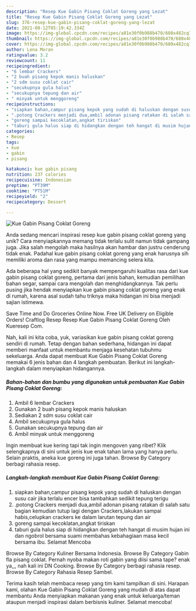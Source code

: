```yaml
---
description: "Resep Kue Gabin Pisang Coklat Goreng yang Lezat"
title: "Resep Kue Gabin Pisang Coklat Goreng yang Lezat"
slug: 376-resep-kue-gabin-pisang-coklat-goreng-yang-lezat
date: 2021-08-12T05:19:42.334Z
image: https://img-global.cpcdn.com/recipes/a81e30f0b988b470/680x482cq70/kue-gabin-pisang-coklat-goreng-foto-resep-utama.jpg
thumbnail: https://img-global.cpcdn.com/recipes/a81e30f0b988b470/680x482cq70/kue-gabin-pisang-coklat-goreng-foto-resep-utama.jpg
cover: https://img-global.cpcdn.com/recipes/a81e30f0b988b470/680x482cq70/kue-gabin-pisang-coklat-goreng-foto-resep-utama.jpg
author: Lena Moran
ratingvalue: 3.2
reviewcount: 11
recipeingredient:
- "6 lembar Crackers"
- "2 buah pisang kepok manis haluskan"
- "2 sdm susu coklat cair"
- "secukupnya gula halus"
- "secukupnya tepung dan air"
- " minyak untuk menggoreng"
recipeinstructions:
- "siapkan bahan,campur pisang kepok yang sudah di haluskan dengan susu cair jika terlalu encer bisa tambahkan sedikit tepung terigu"
- ".potong Crackers menjadi dua,ambil adonan pisang ratakan di salah satu bagian kemudian tutup lagi dengan Crackers,lakukan sampai habis,celupkan crackers ke dalam larutan tepung dan air"
- "goreng sampai kecoklatan,angkat tiriskan"
- "taburi gula halus siap di hidangkan dengan teh hangat di musim hujan ini dan ngobrol bersama suami membahas kebahagiaan masa kecil bersama ibu. Selamat Mencoba"
categories:
- Resep
tags:
- kue
- gabin
- pisang

katakunci: kue gabin pisang 
nutrition: 237 calories
recipecuisine: Indonesian
preptime: "PT39M"
cooktime: "PT51M"
recipeyield: "2"
recipecategory: Dessert

---
```



![Kue Gabin Pisang Coklat Goreng](https://img-global.cpcdn.com/recipes/a81e30f0b988b470/680x482cq70/kue-gabin-pisang-coklat-goreng-foto-resep-utama.jpg)

Anda sedang mencari inspirasi resep kue gabin pisang coklat goreng yang unik? Cara menyiapkannya memang tidak terlalu sulit namun tidak gampang juga. Jika salah mengolah maka hasilnya akan hambar dan justru cenderung tidak enak. Padahal kue gabin pisang coklat goreng yang enak harusnya sih memiliki aroma dan rasa yang mampu memancing selera kita.

Ada beberapa hal yang sedikit banyak mempengaruhi kualitas rasa dari kue gabin pisang coklat goreng, pertama dari jenis bahan, kemudian pemilihan bahan segar, sampai cara mengolah dan menghidangkannya. Tak perlu pusing jika hendak menyiapkan kue gabin pisang coklat goreng yang enak di rumah, karena asal sudah tahu triknya maka hidangan ini bisa menjadi sajian istimewa.

Save Time and Do Groceries Online Now. Free UK Delivery on Eligible Orders! Craftlog Resep Resep Kue Gabin Pisang Coklat Goreng Oleh Kueresep Com.


Nah, kali ini kita coba, yuk, variasikan kue gabin pisang coklat goreng sendiri di rumah. Tetap dengan bahan sederhana, hidangan ini dapat memberi manfaat untuk membantu menjaga kesehatan tubuhmu sekeluarga. Anda dapat membuat Kue Gabin Pisang Coklat Goreng memakai 6 jenis bahan dan 4 langkah pembuatan. Berikut ini langkah-langkah dalam menyiapkan hidangannya.

<!--inarticleads1-->

##### Bahan-bahan dan bumbu yang digunakan untuk pembuatan Kue Gabin Pisang Coklat Goreng:

1. Ambil 6 lembar Crackers
1. Gunakan 2 buah pisang kepok manis haluskan
1. Sediakan 2 sdm susu coklat cair
1. Ambil secukupnya gula halus
1. Gunakan secukupnya tepung dan air
1. Ambil  minyak untuk menggoreng


Ingin membuat kue kering tapi tak ingin mengoven yang ribet? Klik selengkapnya di sini untuk jenis kue enak tahan lama yang hanya perlu. Selain praktis, aneka kue goreng ini juga tahan. Browse By Category berbagi rahasia resep. 

<!--inarticleads2-->

##### Langkah-langkah membuat Kue Gabin Pisang Coklat Goreng:

1. siapkan bahan,campur pisang kepok yang sudah di haluskan dengan susu cair jika terlalu encer bisa tambahkan sedikit tepung terigu
1. .potong Crackers menjadi dua,ambil adonan pisang ratakan di salah satu bagian kemudian tutup lagi dengan Crackers,lakukan sampai habis,celupkan crackers ke dalam larutan tepung dan air
1. goreng sampai kecoklatan,angkat tiriskan
1. taburi gula halus siap di hidangkan dengan teh hangat di musim hujan ini dan ngobrol bersama suami membahas kebahagiaan masa kecil bersama ibu. Selamat Mencoba


Browse By Category Kuliner Bersama Indonesia. Browse By Category Gabin fla pisang coklat. Pernah nyoba makan roti gabin yang diisi sama tape? enak ya,,, nah kali ini DN Cooking. Browse By Category berbagi rahasia resep. Browse By Category Rahasia Resep Sambel. 

Terima kasih telah membaca resep yang tim kami tampilkan di sini. Harapan kami, olahan Kue Gabin Pisang Coklat Goreng yang mudah di atas dapat membantu Anda menyiapkan makanan yang enak untuk keluarga/teman ataupun menjadi inspirasi dalam berbisnis kuliner. Selamat mencoba!
